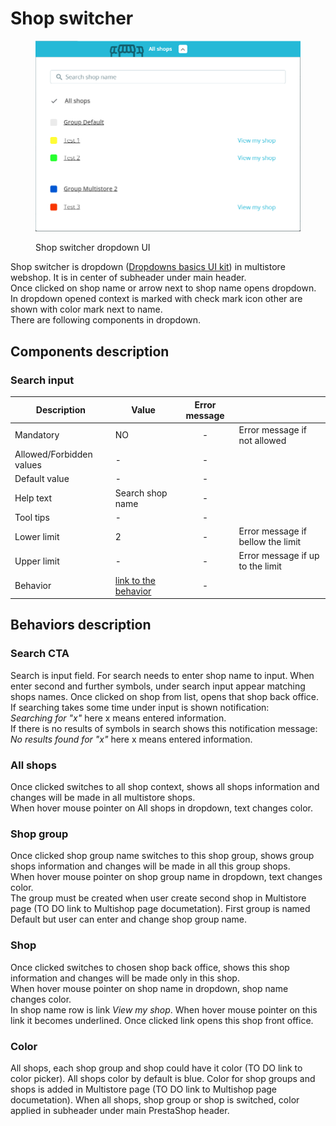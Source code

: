 # Shop switcher

<figure><img src="../../../../.gitbook/assets/image (4) (1) (3).png" alt=""><figcaption><p>Shop switcher dropdown UI</p></figcaption></figure>

Shop switcher is dropdown ([Dropdowns basics UI kit](https://build.prestashop-project.org/prestashop-ui-kit/?path=/story/dropdowns--basics)) in multistore webshop. It is in center of subheader under main header. \
Once clicked on shop name or arrow next to shop name opens dropdown. In dropdown opened context is marked with check mark icon other are shown with color mark next to name. \
There are following components in dropdown.

## Components description

### Search input

<table><thead><tr><th>Description</th><th>Value</th><th align="center">Error message</th><th data-hidden></th></tr></thead><tbody><tr><td>Mandatory</td><td>NO</td><td align="center">-</td><td>Error message if not allowed</td></tr><tr><td>Allowed/Forbidden values</td><td>                    -</td><td align="center">-</td><td></td></tr><tr><td>Default value</td><td>                    -</td><td align="center">-</td><td></td></tr><tr><td>Help text</td><td>Search shop name</td><td align="center">-</td><td></td></tr><tr><td>Tool tips</td><td>                      -</td><td align="center">-</td><td></td></tr><tr><td>Lower limit</td><td>                      2</td><td align="center">-</td><td>Error message if bellow the limit</td></tr><tr><td>Upper limit</td><td>                      -</td><td align="center">-</td><td>Error message if up to the limit</td></tr><tr><td>Behavior</td><td><a href="shop-switcher.md#behaviors-description">link to the behavior</a></td><td align="center">-</td><td></td></tr></tbody></table>

## Behaviors description

### Search CTA

Search is input field. For search needs to enter shop name to input. When enter second and further symbols, under search input appear matching shops names. Once clicked on shop from list, opens that shop back office.\
If searching takes some time under input is shown notification:\
_Searching for "x"_ here x means entered information.\
If there is no results of symbols in search shows this notification message:\
_No results found for "x"_ here x means entered information.

### All shops

Once clicked switches to all shop context, shows all shops information and changes will be made in all multistore shops. \
When hover mouse pointer on All shops in dropdown, text changes color.

### Shop group

Once clicked shop group name switches to this shop group, shows group shops information and changes will be made in all this group shops. \
When hover mouse pointer on shop group name in dropdown, text changes color. \
The group must be created when user create second shop in Multistore page (TO DO link to Multishop page documetation). First group is named Default but user can enter and change shop group name.

### Shop

Once clicked switches to chosen shop back office, shows this shop information and changes will be made only in this shop. \
When hover mouse pointer on shop name in dropdown, shop name changes color. \
In shop name row is link _View my shop_. When hover mouse pointer on this link it becomes underlined. Once clicked link opens this shop front office.

### Color

All shops, each shop group and shop could have it color (TO DO link to color picker). All shops color by default is blue. Color for shop groups and shops is added in Multistore page (TO DO link to Multishop page documetation). When all shops, shop group or shop is switched, color applied  in subheader under main PrestaShop header.
